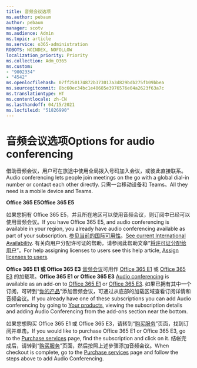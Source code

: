 ```yaml
---
title: 音频会议选项
ms.author: pebaum
author: pebaum
manager: scotv
ms.audience: Admin
ms.topic: article
ms.service: o365-administration
ROBOTS: NOINDEX, NOFOLLOW
localization_priority: Priority
ms.collection: Adm_O365
ms.custom:
- "9002334"
- "4542"
ms.openlocfilehash: 07ff250174872b373017a3d829bdb275fb09bbea
ms.sourcegitcommit: 8bc60ec34bc1e40685e3976576e04a2623f63a7c
ms.translationtype: HT
ms.contentlocale: zh-CN
ms.lasthandoff: 04/15/2021
ms.locfileid: "51826990"
---
```

# <a name="options-for-audio-conferencing"></a><span data-ttu-id="e19b3-102">音频会议选项</span><span class="sxs-lookup"><span data-stu-id="e19b3-102">Options for audio conferencing</span></span>

<span data-ttu-id="e19b3-103">借助音频会议，用户可在旅途中使用全局拨入号码加入会议，或彼此直接联系。</span><span class="sxs-lookup"><span data-stu-id="e19b3-103">Audio conferencing lets people join meetings on the go with a global dial-in number or contact each other directly.</span></span> <span data-ttu-id="e19b3-104">只需一台移动设备和 Teams。</span><span class="sxs-lookup"><span data-stu-id="e19b3-104">All they need is a mobile device and Teams.</span></span>

<span data-ttu-id="e19b3-105">**Office 365 E5**</span><span class="sxs-lookup"><span data-stu-id="e19b3-105">**Office 365 E5**</span></span>

<span data-ttu-id="e19b3-106">如果您拥有 Office 365 E5，并且所在地区可以使用音频会议，则订阅中已经可以使用音频会议。</span><span class="sxs-lookup"><span data-stu-id="e19b3-106">If you have Office 365 E5, and audio conferencing is available in your region, you already have audio conferencing available as part of your subscription.</span></span> <span data-ttu-id="e19b3-107">[参见当前的国际可用性](https://go.microsoft.com/fwlink/p/?LinkID=839556)。</span><span class="sxs-lookup"><span data-stu-id="e19b3-107">[See current International Availability](https://go.microsoft.com/fwlink/p/?LinkID=839556).</span></span> <span data-ttu-id="e19b3-108">有关向用户分配许可证的帮助，请参阅此帮助文章“[将许可证分配给用户](https://docs.microsoft.com/microsoft-365/admin/manage/assign-licenses-to-users)”。</span><span class="sxs-lookup"><span data-stu-id="e19b3-108">For help assigning licenses to users see this help article, [Assign licenses to users](https://docs.microsoft.com/microsoft-365/admin/manage/assign-licenses-to-users).</span></span>

<span data-ttu-id="e19b3-109">**Office 365 E1 或 Office 365 E3**
[音频会议](https://docs.microsoft.com/microsoftteams/audio-conferencing-in-office-365)可用作 [Office 365 E1](https://www.microsoft.com/microsoft-365/business/office-365-enterprise-e1-business-software) 或 [Office 365 E3](https://www.microsoft.com/microsoft-365/business/office-365-enterprise-e3-business-software) 的加载项。</span><span class="sxs-lookup"><span data-stu-id="e19b3-109">**Office 365 E1 or Office 365 E3**
[Audio conferencing](https://docs.microsoft.com/microsoftteams/audio-conferencing-in-office-365) is available as an add-on to [Office 365 E1](https://www.microsoft.com/microsoft-365/business/office-365-enterprise-e1-business-software) or [Office 365 E3](https://www.microsoft.com/microsoft-365/business/office-365-enterprise-e3-business-software).</span></span>  <span data-ttu-id="e19b3-110">如果已拥有其中一个订阅，可转到“[你的产品](https://go.microsoft.com/fwlink/p/?linkid=842054)”添加音频会议，可通过从底部的加载区域查看订阅详情和音频会议。</span><span class="sxs-lookup"><span data-stu-id="e19b3-110">If you already have one of these subscriptions you can add Audio conferencing by going to [Your products](https://go.microsoft.com/fwlink/p/?linkid=842054), viewing the subscription details and adding Audio Conferencing from the add-ons section near the bottom.</span></span>

<span data-ttu-id="e19b3-111">如果您想购买 Office 365 E1 或 Office 365 E3，请转到“[购买服务](https://go.microsoft.com/fwlink/p/?linkid=868433)”页面，找到订阅并单击。</span><span class="sxs-lookup"><span data-stu-id="e19b3-111">If you would like to purchase Office 365 E1 or Office 365 E3, go to the [Purchase services](https://go.microsoft.com/fwlink/p/?linkid=868433) page, find the subscription and click on it.</span></span>  <span data-ttu-id="e19b3-112">结帐完成后，请转到“[购买服务](https://go.microsoft.com/fwlink/p/?linkid=868433)”页面，然后按照上述步骤添加音频会议。</span><span class="sxs-lookup"><span data-stu-id="e19b3-112">When checkout is complete, go to the [Purchase services](https://go.microsoft.com/fwlink/p/?linkid=868433) page and follow the steps above to add Audio Conferencing.</span></span>
